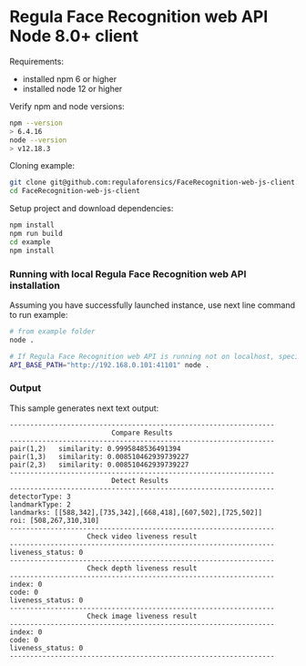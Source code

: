 # Regula Face Recognition web API Node 8.0+ client

Requirements:
- installed npm 6 or higher
- installed node 12 or higher

Verify npm and node versions:
```bash
npm --version
> 6.4.16
node --version     
> v12.18.3
```

Cloning example:
```bash
git clone git@github.com:regulaforensics/FaceRecognition-web-js-client.git
cd FaceRecognition-web-js-client
```

Setup project and download dependencies:
```bash
npm install
npm run build
cd example
npm install
```

### Running with local Regula Face Recognition web API installation

Assuming you have successfully launched instance, use next line command to run example:
```bash
# from example folder
node .

# If Regula Face Recognition web API is running not on localhost, specify host via env variable:
API_BASE_PATH="http://192.168.0.101:41101" node .
```

### Output

This sample generates next text output:
```text
-----------------------------------------------------------------
                         Compare Results                         
-----------------------------------------------------------------
pair(1,2)   similarity: 0.9995848536491394
pair(1,3)   similarity: 0.008510462939739227
pair(2,3)   similarity: 0.008510462939739227
-----------------------------------------------------------------
                         Detect Results                          
-----------------------------------------------------------------
detectorType: 3
landmarkType: 2
landmarks: [[588,342],[735,342],[668,418],[607,502],[725,502]]
roi: [508,267,310,310]
-----------------------------------------------------------------
                   Check video liveness result                   
-----------------------------------------------------------------
liveness_status: 0
-----------------------------------------------------------------
                   Check depth liveness result                   
-----------------------------------------------------------------
index: 0
code: 0
liveness_status: 0
-----------------------------------------------------------------
                   Check image liveness result                   
-----------------------------------------------------------------
index: 0
code: 0
liveness_status: 0
-----------------------------------------------------------------
```
